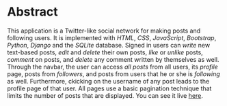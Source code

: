 # Abstract

This application is a Twitter-like social network for making posts and following users. It is implemented with _HTML_, _CSS_, _JavaScript_, _Bootstrap_, _Python_, _Django_ and the _SQLite_ database. Signed in users can _write_ new text-based posts, _edit_ and _delete_ their own posts, _like_ or _unlike_ posts, _comment_ on posts, and _delete_ any comment written by themselves as well. Through the navbar, the user can access _all posts_ from all users, its _profile_ page, posts from _followers_, and posts from users that he or she is _following_ as well. Furthermore, ckicking on the username of any post leads to the profile page of that user. All pages use a basic pagination technique that limits the number of posts that are displayed. You can see it live [here](https://community-net.herokuapp.com/).
